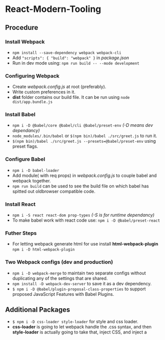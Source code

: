 # React-Modern-Tooling

## Procedure

### Install Webpack
- `npm install --save-dependency webpack webpack-cli`
- Add `"scripts": { "build": "webpack" }` in *package.json*
- Run in dev mode using: `npm run build -- --mode development`

### Configuring Webpack
- Create *webpack.config.js* at root (preferably).
- Write custom preferences in it.
- **dist** folder contains our build file. It can be run using `node dist/app.bundle.js`

### Install Babel
- `npm i -D @babel/core @babel/cli @babel/preset-env` *(-D means dev dependancy)*
- `node_modules/.bin/babel` or `$(npm bin)/babel ./src/greet.js` to run it.
- `$(npm bin)/babel ./src/greet.js --presets=@babel/preset-env` using preset flags.

### Configure Babel
- `npm i -D babel-loader`
- Add module( with req props) in *webpack.config.js* to couple babel and webpack together.
- `npm run build` can be used to see the build file on which babel has spitted out oldbrowser compatible code.

### Install React 
- `npm i -S react react-dom prop-types` *(-S is for runtime dependancy)*
- To make babel work with react code use: `npm i -D @babel/preset-react`

### Futher Steps
- For letting webpack generate html for use install **html-webpack-plugin** `npm i -D html-webpack-plugin`

### Two Webpack configs (dev and production)
- `npm i -D webpack-merge` to maintain two separate configs without duplicating any of the settings that are shared.
- `npm install -D webpack-dev-server` to save it as a dev dependency.
- `$ npm i -D @babel/plugin-proposal-class-properties` to support proposed JavaScript Features with Babel Plugins.

## Additional Packages
- `$ npm i -D css-loader style-loader` for style and css loader.
- **css-loader** is going to let webpack handle the .css syntax, and then **style-loader** is actually going to take that, inject CSS, and inject a <style> tag into our HTML at runtime.
- `$ npm i -S react-hot-loader` for installing hot-reload package.
- `$ npm i -D webpack-bundle-analyzer` to Analyze a Production JavaScript Bundle with webpack-bundle-analyzer.



